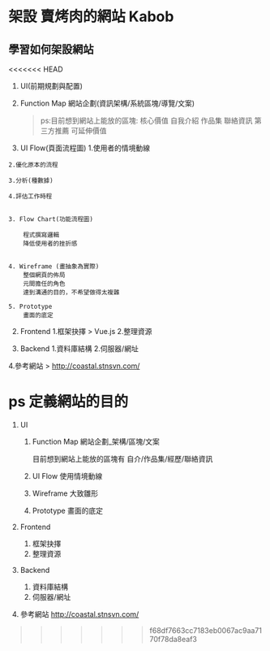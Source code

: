 # 架設 賣烤肉的網站 Kabob 

## 學習如何架設網站

<<<<<<< HEAD
1. UI(前期規劃與配置)
  1. Function Map
		網站企劃(資訊架構/系統區塊/導覽/文案)

		> ps:目前想到網站上能放的區塊:
			核心價值
			自我介紹
			作品集
			聯絡資訊
			第三方推薦
			可延伸價值


  2. UI Flow(頁面流程圖)
    1.使用者的情境動線
		
    2.優化原本的流程
		
    3.分析(種數據)
		
    4.評估工作時程
    
		
	3. Flow Chart(功能流程圖)
	
		程式撰寫邏輯 
		降低使用者的挫折感


	4. Wireframe (畫抽象為實際)
		整個網頁的佈局
		元間擔任的角色
		達到溝通的目的，不希望做得太複雜
		
	5. Prototype
		畫面的底定


2. Frontend
	1.框架抉擇
		> Vue.js
	2.整理資源


3. Backend
	1.資料庫結構
	2.伺服器/網址

4.參考網站
	> http://coastal.stnsvn.com/


ps 定義網站的目的
=======
1. UI

	1. Function Map
		網站企劃_架構/區塊/文案

		目前想到網站上能放的區塊有
		自介/作品集/經歷/聯絡資訊

	2. UI Flow
		使用情境動線
		
	3. Wireframe
		大致雛形

	4. Prototype 
		畫面的底定

2. Frontend
	1. 框架抉擇
	2. 整理資源

3. Backend
	1. 資料庫結構
	2. 伺服器/網址

4. 參考網站
	http://coastal.stnsvn.com/
	
>>>>>>> f68df7663cc7183eb0067ac9aa7170f78da8eaf3
